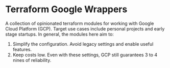 # Terraform Google Wrappers

A collection of opinionated terraform modules for working with Google Cloud Platform (GCP). Target use cases include personal projects and early stage startups. In general, the modules here aim to:

1. Simplify the configuration. Avoid legacy settings and enable useful features.
2. Keep costs low. Even with these settings, GCP still guarantees 3 to 4 nines of reliability.
